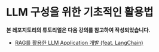 # LLM 구성을 위한 기초적인 활용법

**본 레포지토리의 튜토리얼은 다음 강의를 참고하여 작성되었습니다.**

- [RAG를 활용한 LLM Application 개발 (feat. LangChain)](https://www.inflearn.com/course/rag-llm-application%EA%B0%9C%EB%B0%9C-langchain)



